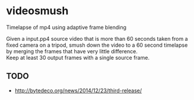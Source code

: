 # videosmush
Timelapse of mp4 using adaptive frame blending

Given a input.pp4 source video that is more than 60 seconds taken from a fixed camera on a tripod, 
smush down the video to a 60 second timelapse by merging the frames that have very little difference.  
Keep at least 30 output frames with a single source frame.


## TODO

* http://bytedeco.org/news/2014/12/23/third-release/
